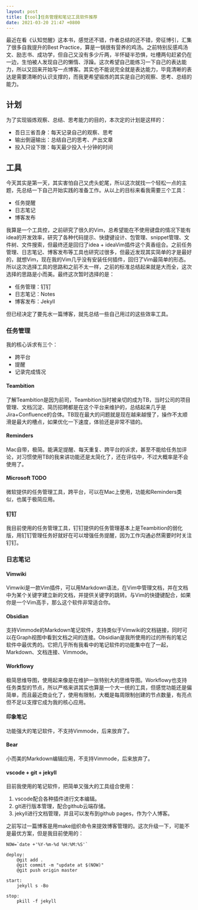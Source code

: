 ```yaml
---
layout: post
title: [tool]任务管理和笔记工具软件推荐
date: 2021-03-20 21:47 +0800
---
```

最近在看《认知觉醒》这本书，感觉还不错，作者总结的还不错，旁征博引，汇集了很多自我提升的Best Practice，算是一锅很有营养的鸡汤。之前特别反感鸡汤文、励志书、成功学，但自己又没有多少斤两，半怀疑半恐惧，吐槽两句赶紧仍在一边，生怕被人发现自己的懒惰、浮躁。这次希望自己能练习一下自己的表达能力，所以又回来开始写一点博客。其实也不能说完全就是表达能力，毕竟清晰的表达是需要清晰的认识支撑的，而我更希望锻炼的其实是自己的观察、思考、总结的能力。

## 计划

为了实现锻炼观察、总结、思考能力的目的，本次定的计划是这样的：

* 吾日三省吾身：每天记录自己的观察、思考
* 输出倒逼输出：总结自己的思考、产出文章
* 投入只设下限：每天最少投入十分钟的时间

## 工具

今天其实是第一天，其实害怕自己又虎头蛇尾，所以这次就找一个轻松一点的主题，先总结一下自己开始实践的准备工作。从以上的目标来看我需要三个工具：

* 任务提醒
* 日志笔记
* 博客发布

我算是一个工具控，之前研究了很久的Vim，总希望能在不使用键盘的情况下能有idea的开发效率，研究了各种代码提示、快捷键设计、包管理、snippet管理、文件树、文件搜索，但最终还是回归了idea + ideaVim插件这个真香组合。之前任务管理、日志笔记、博客发布等工具也研究过很多，但最近发现其实简单的才是最好的，就想Vim，现在我的Vim几乎没有安装任何插件，回归了Vim最简单的形态。所以这次选择工具的思路和之前不太一样，之前的标准总结起来就是大而全，这次选择的思路是小而美。最终这次暂时选择的是：

* 任务管理：钉钉
* 日志笔记：Notes
* 博客发布：Jekyll

但已经决定了要先水一篇博客，就先总结一些自己用过的这些效率工具。

### 任务管理
我的核心诉求有三个：
* 跨平台
* 提醒
* 记录完成情况

#### Teambition
了解Teambition是因为前司，Teambition当时被亲切的成为TB，当时公司的项目管理、文档沉淀、简历招聘都是在这个平台来维护的，总结起来几乎是Jira+Confluence的合体。TB现在最大的问题就是现在越来越慢了，操作不太顺滑是最大的槽点，如果优化一下速度，体验还是非常不错的。

#### Reminders
Mac自带，极简。能满足提醒、每天重复、跨平台的诉求，甚至不能给任务加评论，对习惯使用TB的我来讲功能还是太简化了，还在评估中，不过大概率是不会使用了。

#### Microsoft TODO
微软提供的任务管理工具，跨平台，可以在Mac上使用，功能和Reminders类似，也属于极简应用。

#### 钉钉
我目前使用的任务管理工具，钉钉提供的任务管理基本上是Teambition的弱化版，用钉钉管理任务好就好在可以增强任务提醒，因为工作沟通必然需要时时关注钉钉。

### 日志笔记

#### Vimwiki
Vimwiki是一款Vim插件，可以用Markdown语法，在Vim中管理文档，并在文档中为某个关键字建立新的文档，并提供关键字的跳转。与Vim的快捷键配合，如果你是一个Vim高手，那么这个软件非常适合你。

#### Obsidian
支持Vimmode的Markdown笔记软件，支持类似于Vimwiki的文档链接，同时可以在Graph视图中看到文档之间的连接。Obsidian是我所使用的过的所有的笔记软件中最优秀的。它把几乎所有我看中的笔记软件的功能集中在了一起，Markdown、文档连接、Vimmode。

#### Workflowy
极简思维导图，使用起来像是在维护一张特别大的思维导图。Workflowy也支持任务类型的节点，所以严格来讲其实也算是一个大一统的工具，但感觉功能还是偏简单，而且最近商业化了，使用有限制，大概是每周限制创建的节点数量，有亮点但不足以支撑它成为我的核心应用。

#### 印象笔记
功能强大的笔记软件，不支持Vimmode，后来放弃了。

#### Bear
小而美的Markdown编辑应用，不支持Vimmode，后来放弃了。

#### vscode + git + jekyll
目前我使用的笔记软件，把简单又强大的工具组合使用：
1. vscode配合各种插件进行文本编辑。
2. git进行版本管理，配合github云端存储。
3. jekyll进行文档管理，并且可以发布到github pages，作为个人博客。

之前写过一篇博客是用make组织命令来提效博客管理的。这次升级一下，可能不是最优方案，但是我目前使用的：

``` shell
NOW=`date +'%Y-%m-%d %H:%M:%S'`

deploy:
	@git add .
	@git commit -m "update at $(NOW)"
	@git push origin master

start:
	jekyll s -Bo

stop:
	pkill -f jekyll

```